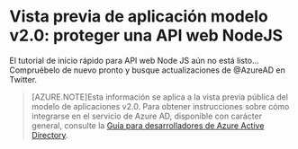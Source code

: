 <properties
	pageTitle="Modelo de aplicaciones v2.0 | Microsoft Azure"
	description="Cómo crear una API web Node JS con la que los usuarios pueden iniciar sesión utilizando tanto la cuenta personal de Microsoft como sus cuentas profesionales o educativas."
	services="active-directory"
	documentationCenter=".net"
	authors="dstrockis"
	manager="mbaldwin"
	editor=""/>

<tags
	ms.service="active-directory"
	ms.workload="identity"
	ms.tgt_pltfrm="na"
	ms.devlang="javascript"
	ms.topic="article"
	ms.date="08/12/2015"
	ms.author="brandwe"/>

  # Vista previa de aplicación modelo v2.0: proteger una API web NodeJS

  El tutorial de inicio rápido para API web Node JS aún no está listo... Compruébelo de nuevo pronto y busque actualizaciones de @AzureAD en Twitter.

  >[AZURE.NOTE]Esta información se aplica a la vista previa pública del modelo de aplicaciones v2.0. Para obtener instrucciones sobre cómo integrarse en el servicio de Azure AD, disponible con carácter general, consulte la [Guía para desarrolladores de Azure Active Directory](active-directory-developers-guide.md).

<!----HONumber=August15_HO7-->